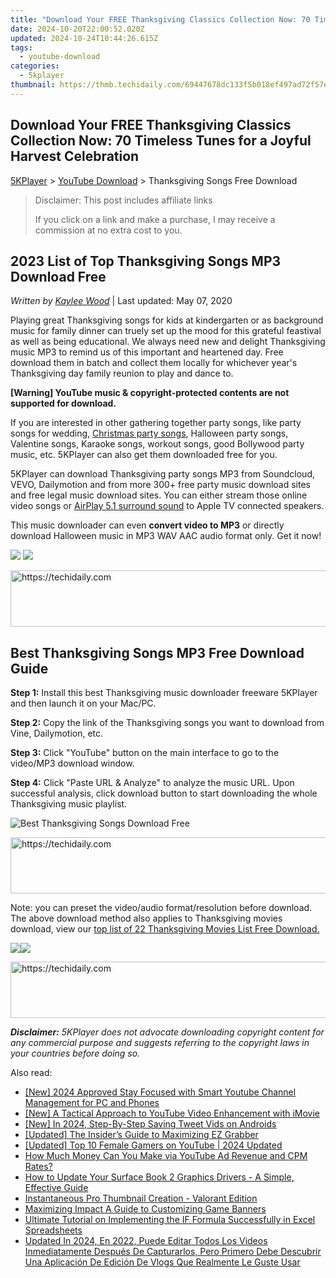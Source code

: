 ```yaml
---
title: "Download Your FREE Thanksgiving Classics Collection Now: 70 Timeless Tunes for a Joyful Harvest Celebration"
date: 2024-10-20T22:00:52.020Z
updated: 2024-10-24T10:44:26.615Z
tags:
  - youtube-download
categories:
  - 5kplayer
thumbnail: https://thmb.techidaily.com/69447678dc133f5b018ef497ad72f57eb0cb6c7d822e25e4c7a002557a9f1942.jpg
---
```


## Download Your FREE Thanksgiving Classics Collection Now: 70 Timeless Tunes for a Joyful Harvest Celebration

[5KPlayer](https://tools.techidaily.com/5kplayer/products/) \> [YouTube Download](https://tools.techidaily.com/5kplayer/youtube-download/) \> Thanksgiving Songs Free Download

>  Disclaimer: This post includes affiliate links
>
>  If you click on a link and make a purchase, I may receive a commission at no extra cost to you.
>

## 2023 List of Top Thanksgiving Songs MP3 Download Free

 _Written by [Kaylee Wood](https://www.quora.com/profile/Amanda-Hu-21)_ | Last updated: May 07, 2020 

Playing great Thanksgiving songs for kids at kindergarten or as background music for family dinner can truely set up the mood for this grateful feastival as well as being educational. We always need new and delight Thanksgiving music MP3 to remind us of this important and heartened day. Free download them in batch and collect them locally for whichever year's Thanksgiving day family reunion to play and dance to.

**\[Warning\] YouTube music & copyright-protected contents are not supported for download.**

If you are interested in other gathering together party songs, like party songs for wedding, [Christmas party songs](https://tools.techidaily.com/5kplayer/youtube-download/), Halloween party songs, Valentine songs, Karaoke songs, workout songs, good Bollywood party music, etc. 5KPlayer can also get them downloaded free for you. 

5KPlayer can download Thanksgiving party songs MP3 from Soundcloud, VEVO, Dailymotion and from more 300+ free party music download sites and free legal music download sites. You can either stream those online video songs or [AirPlay 5.1 surround sound](https://tools.techidaily.com/5kplayer/airplay/) to Apple TV connected speakers.

This music downloader can even **convert video to MP3** or directly download Halloween music in MP3 WAV AAC audio format only. Get it now! 

[![](https://www.5kplayer.com/youtube-download/../button/freedownwhitewin.png)](https://tools.techidaily.com/5kplayer/products/) [![](https://www.5kplayer.com/youtube-download/../button/freedownbackmac.png)](https://tools.techidaily.com/5kplayer/products/) 

<!-- affiliate ads begin -->
<a href="https://appsumo.8odi.net/c/5597632/2123735/7443" target="_top" id="2123735">
  <img src="//a.impactradius-go.com/display-ad/7443-2123735" border="0" alt="https://techidaily.com" width="600" height="90"/>
</a>
<img height="0" width="0" src="https://appsumo.8odi.net/i/5597632/2123735/7443" style="position:absolute;visibility:hidden;" border="0" />
<!-- affiliate ads end -->

## Best Thanksgiving Songs MP3 Free Download Guide

**Step 1:** Install this best Thanksgiving music downloader freeware 5KPlayer and then launch it on your Mac/PC. 

**Step 2:** Copy the link of the Thanksgiving songs you want to download from Vine, Dailymotion, etc. 

**Step 3:** Click "YouTube" button on the main interface to go to the video/MP3 download window. 

**Step 4:** Click "Paste URL & Analyze" to analyze the music URL. Upon successful analysis, click download button to start downloading the whole Thanksgiving music playlist.

![Best Thanksgiving Songs Download Free](https://www.5kplayer.com/youtube-download/img/new-rap-songs-download01.jpg)

<!-- affiliate ads begin -->
<a href="https://appsumo.8odi.net/c/5597632/2037346/7443" target="_top" id="2037346">
  <img src="//a.impactradius-go.com/display-ad/7443-2037346" border="0" alt="https://techidaily.com" width="728" height="90"/>
</a>
<img height="0" width="0" src="https://appsumo.8odi.net/i/5597632/2037346/7443" style="position:absolute;visibility:hidden;" border="0" />
<!-- affiliate ads end -->

Note: you can preset the video/audio format/resolution before download. The above download method also applies to Thanksgiving movies download, view our [top list of 22 Thanksgiving Movies List Free Download.](https://tools.techidaily.com/5kplayer/youtube-download/)

[![](https://www.5kplayer.com/youtube-download/../button/freedownwhitewin.png)](https://tools.techidaily.com/5kplayer/products/)[![](https://www.5kplayer.com/youtube-download/../button/freedownbackmac.png)](https://tools.techidaily.com/5kplayer/products/) 

<!-- affiliate ads begin -->
<a href="https://aidotcom.pxf.io/c/5597632/2134500/19576" target="_top" id="2134500">
  <img src="//a.impactradius-go.com/display-ad/19576-2134500" border="0" alt="https://techidaily.com" width="600" height="90"/>
</a>
<img height="0" width="0" src="https://aidotcom.pxf.io/i/5597632/2134500/19576" style="position:absolute;visibility:hidden;" border="0" />
<!-- affiliate ads end -->

_**Disclaimer:** 5KPlayer does not advocate downloading copyright content for any commercial purpose and suggests referring to the copyright laws in your countries before doing so._

<ins class="adsbygoogle"
     style="display:block"
     data-ad-format="autorelaxed"
     data-ad-client="ca-pub-7571918770474297"
     data-ad-slot="1223367746"></ins>

<ins class="adsbygoogle"
     style="display:block"
     data-ad-client="ca-pub-7571918770474297"
     data-ad-slot="8358498916"
     data-ad-format="auto"
     data-full-width-responsive="true"></ins>

<span class="atpl-alsoreadstyle">Also read:</span>
<div><ul>
<li><a href="https://youtube-blog.techidaily.com/024-approved-stay-focused-with-smart-youtube-channel-management-for-pc-and-phones/"><u>[New] 2024 Approved Stay Focused with Smart Youtube Channel Management for PC and Phones</u></a></li>
<li><a href="https://youtube-video-recordings.techidaily.com/new-a-tactical-approach-to-youtube-video-enhancement-with-imovie/"><u>[New] A Tactical Approach to YouTube Video Enhancement with iMovie</u></a></li>
<li><a href="https://twitter-videos.techidaily.com/new-in-2024-step-by-step-saving-tweet-vids-on-androids/"><u>[New] In 2024, Step-By-Step Saving Tweet Vids on Androids</u></a></li>
<li><a href="https://visual-screen-recording.techidaily.com/updated-the-insiders-guide-to-maximizing-ez-grabber/"><u>[Updated] The Insider’s Guide to Maximizing EZ Grabber</u></a></li>
<li><a href="https://facebook-record-videos.techidaily.com/updated-top-10-female-gamers-on-youtube-2024-updated/"><u>[Updated] Top 10 Female Gamers on YouTube | 2024 Updated</u></a></li>
<li><a href="https://youtube-video-recordings.techidaily.com/how-much-money-can-you-make-via-youtube-ad-revenue-and-cpm-rates/"><u>How Much Money Can You Make via YouTube Ad Revenue and CPM Rates?</u></a></li>
<li><a href="https://hardware-updates.techidaily.com/how-to-update-your-surface-book-2-graphics-drivers-a-simple-effective-guide/"><u>How to Update Your Surface Book 2 Graphics Drivers - A Simple, Effective Guide</u></a></li>
<li><a href="https://youtube-video-recordings.techidaily.com/instantaneous-pro-thumbnail-creation-valorant-edition/"><u>Instantaneous Pro Thumbnail Creation - Valorant Edition</u></a></li>
<li><a href="https://youtube-video-recordings.techidaily.com/maximizing-impact-a-guide-to-customizing-game-banners/"><u>Maximizing Impact A Guide to Customizing Game Banners</u></a></li>
<li><a href="https://win-howtos.techidaily.com/ultimate-tutorial-on-implementing-the-if-formula-successfully-in-excel-spreadsheets/"><u>Ultimate Tutorial on Implementing the IF Formula Successfully in Excel Spreadsheets</u></a></li>
<li><a href="https://video-creation-software.techidaily.com/updated-in-2024-en-2022-puede-editar-todos-los-videos-inmediatamente-despues-de-capturarlos-pero-primero-debe-descubrir-una-aplicacion-de-edicion-de-vlogs-q/"><u>Updated In 2024, En 2022, Puede Editar Todos Los Videos Inmediatamente Después De Capturarlos, Pero Primero Debe Descubrir Una Aplicación De Edición De Vlogs Que Realmente Le Guste Usar</u></a></li>
</ul></div>

